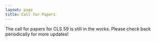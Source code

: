```yaml
---
layout: page
title: Call for Papers
---
```


The call for papers for CLS 59 is still in the works. Please check back periodically for more updates! 
